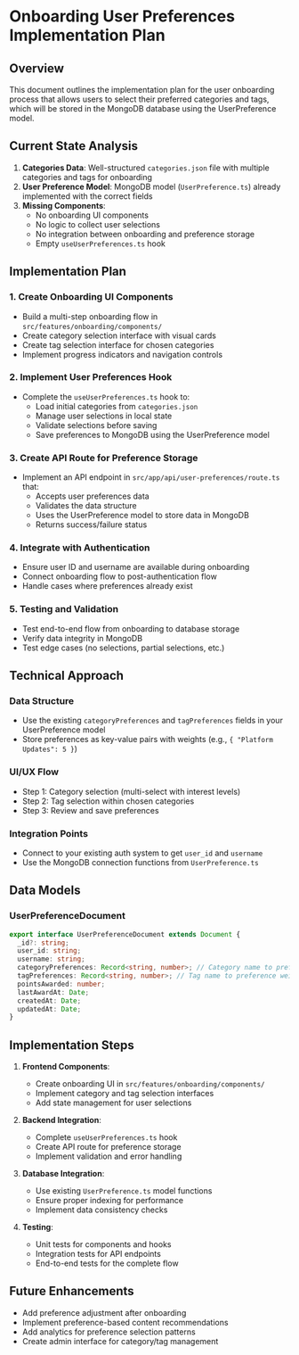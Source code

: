 # Onboarding User Preferences Implementation Plan

## Overview
This document outlines the implementation plan for the user onboarding process that allows users to select their preferred categories and tags, which will be stored in the MongoDB database using the UserPreference model.

## Current State Analysis

1. **Categories Data**: Well-structured `categories.json` file with multiple categories and tags for onboarding
2. **User Preference Model**: MongoDB model (`UserPreference.ts`) already implemented with the correct fields
3. **Missing Components**: 
   - No onboarding UI components
   - No logic to collect user selections
   - No integration between onboarding and preference storage
   - Empty `useUserPreferences.ts` hook

## Implementation Plan

### 1. Create Onboarding UI Components
- Build a multi-step onboarding flow in `src/features/onboarding/components/`
- Create category selection interface with visual cards
- Create tag selection interface for chosen categories
- Implement progress indicators and navigation controls

### 2. Implement User Preferences Hook
- Complete the `useUserPreferences.ts` hook to:
  - Load initial categories from `categories.json`
  - Manage user selections in local state
  - Validate selections before saving
  - Save preferences to MongoDB using the UserPreference model

### 3. Create API Route for Preference Storage
- Implement an API endpoint in `src/app/api/user-preferences/route.ts` that:
  - Accepts user preferences data
  - Validates the data structure
  - Uses the UserPreference model to store data in MongoDB
  - Returns success/failure status

### 4. Integrate with Authentication
- Ensure user ID and username are available during onboarding
- Connect onboarding flow to post-authentication flow
- Handle cases where preferences already exist

### 5. Testing and Validation
- Test end-to-end flow from onboarding to database storage
- Verify data integrity in MongoDB
- Test edge cases (no selections, partial selections, etc.)

## Technical Approach

### Data Structure
- Use the existing `categoryPreferences` and `tagPreferences` fields in your UserPreference model
- Store preferences as key-value pairs with weights (e.g., `{ "Platform Updates": 5 }`)

### UI/UX Flow
- Step 1: Category selection (multi-select with interest levels)
- Step 2: Tag selection within chosen categories
- Step 3: Review and save preferences

### Integration Points
- Connect to your existing auth system to get `user_id` and `username`
- Use the MongoDB connection functions from `UserPreference.ts`

## Data Models

### UserPreferenceDocument
```typescript
export interface UserPreferenceDocument extends Document {
  _id?: string;
  user_id: string;
  username: string;
  categoryPreferences: Record<string, number>; // Category name to preference weight
  tagPreferences: Record<string, number>; // Tag name to preference weight
  pointsAwarded: number;
  lastAwardAt: Date;
  createdAt: Date;
  updatedAt: Date;
}
```

## Implementation Steps

1. **Frontend Components**:
   - Create onboarding UI in `src/features/onboarding/components/`
   - Implement category and tag selection interfaces
   - Add state management for user selections

2. **Backend Integration**:
   - Complete `useUserPreferences.ts` hook
   - Create API route for preference storage
   - Implement validation and error handling

3. **Database Integration**:
   - Use existing `UserPreference.ts` model functions
   - Ensure proper indexing for performance
   - Implement data consistency checks

4. **Testing**:
   - Unit tests for components and hooks
   - Integration tests for API endpoints
   - End-to-end tests for the complete flow

## Future Enhancements

- Add preference adjustment after onboarding
- Implement preference-based content recommendations
- Add analytics for preference selection patterns
- Create admin interface for category/tag management
